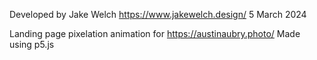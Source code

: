 Developed by Jake Welch
https://www.jakewelch.design/
5 March 2024

Landing page pixelation animation for https://austinaubry.photo/
Made using p5.js

